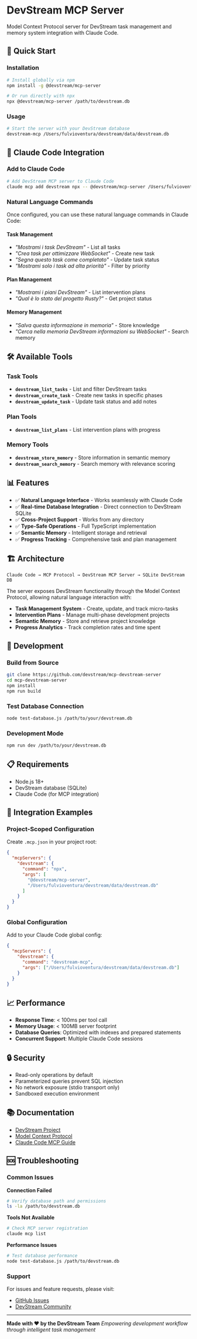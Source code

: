 # DevStream MCP Server

Model Context Protocol server for DevStream task management and memory system integration with Claude Code.

## 🚀 Quick Start

### Installation

```bash
# Install globally via npm
npm install -g @devstream/mcp-server

# Or run directly with npx
npx @devstream/mcp-server /path/to/devstream.db
```

### Usage

```bash
# Start the server with your DevStream database
devstream-mcp /Users/fulvioventura/devstream/data/devstream.db
```

## 🔧 Claude Code Integration

### Add to Claude Code

```bash
# Add DevStream MCP server to Claude Code
claude mcp add devstream npx -- @devstream/mcp-server /Users/fulvioventura/devstream/data/devstream.db
```

### Natural Language Commands

Once configured, you can use these natural language commands in Claude Code:

#### Task Management
- *"Mostrami i task DevStream"* - List all tasks
- *"Crea task per ottimizzare WebSocket"* - Create new task
- *"Segna questo task come completato"* - Update task status
- *"Mostrami solo i task ad alta priorità"* - Filter by priority

#### Plan Management
- *"Mostrami i piani DevStream"* - List intervention plans
- *"Qual è lo stato del progetto Rusty?"* - Get project status

#### Memory Management
- *"Salva questa informazione in memoria"* - Store knowledge
- *"Cerca nella memoria DevStream informazioni su WebSocket"* - Search memory

## 🛠 Available Tools

### Task Tools

- **`devstream_list_tasks`** - List and filter DevStream tasks
- **`devstream_create_task`** - Create new tasks in specific phases
- **`devstream_update_task`** - Update task status and add notes

### Plan Tools

- **`devstream_list_plans`** - List intervention plans with progress

### Memory Tools

- **`devstream_store_memory`** - Store information in semantic memory
- **`devstream_search_memory`** - Search memory with relevance scoring

## 📊 Features

- ✅ **Natural Language Interface** - Works seamlessly with Claude Code
- ✅ **Real-time Database Integration** - Direct connection to DevStream SQLite
- ✅ **Cross-Project Support** - Works from any directory
- ✅ **Type-Safe Operations** - Full TypeScript implementation
- ✅ **Semantic Memory** - Intelligent storage and retrieval
- ✅ **Progress Tracking** - Comprehensive task and plan management

## 🏗 Architecture

```
Claude Code → MCP Protocol → DevStream MCP Server → SQLite DevStream DB
```

The server exposes DevStream functionality through the Model Context Protocol, allowing natural language interaction with:

- **Task Management System** - Create, update, and track micro-tasks
- **Intervention Plans** - Manage multi-phase development projects
- **Semantic Memory** - Store and retrieve project knowledge
- **Progress Analytics** - Track completion rates and time spent

## 🔧 Development

### Build from Source

```bash
git clone https://github.com/devstream/mcp-devstream-server
cd mcp-devstream-server
npm install
npm run build
```

### Test Database Connection

```bash
node test-database.js /path/to/your/devstream.db
```

### Development Mode

```bash
npm run dev /path/to/your/devstream.db
```

## 📋 Requirements

- Node.js 18+
- DevStream database (SQLite)
- Claude Code (for MCP integration)

## 🤝 Integration Examples

### Project-Scoped Configuration

Create `.mcp.json` in your project root:

```json
{
  "mcpServers": {
    "devstream": {
      "command": "npx",
      "args": [
        "@devstream/mcp-server",
        "/Users/fulvioventura/devstream/data/devstream.db"
      ]
    }
  }
}
```

### Global Configuration

Add to your Claude Code global config:

```json
{
  "mcpServers": {
    "devstream": {
      "command": "devstream-mcp",
      "args": ["/Users/fulvioventura/devstream/data/devstream.db"]
    }
  }
}
```

## 📈 Performance

- **Response Time**: < 100ms per tool call
- **Memory Usage**: < 100MB server footprint
- **Database Queries**: Optimized with indexes and prepared statements
- **Concurrent Support**: Multiple Claude Code sessions

## 🔒 Security

- Read-only operations by default
- Parameterized queries prevent SQL injection
- No network exposure (stdio transport only)
- Sandboxed execution environment

## 📚 Documentation

- [DevStream Project](https://github.com/devstream/devstream)
- [Model Context Protocol](https://modelcontextprotocol.io/)
- [Claude Code MCP Guide](https://docs.claude.com/claude-code/mcp)

## 🆘 Troubleshooting

### Common Issues

**Connection Failed**
```bash
# Verify database path and permissions
ls -la /path/to/devstream.db
```

**Tools Not Available**
```bash
# Check MCP server registration
claude mcp list
```

**Performance Issues**
```bash
# Test database performance
node test-database.js /path/to/devstream.db
```

### Support

For issues and feature requests, please visit:
- [GitHub Issues](https://github.com/devstream/mcp-devstream-server/issues)
- [DevStream Community](https://github.com/devstream/devstream/discussions)

---

**Made with ❤️ by the DevStream Team**
*Empowering development workflow through intelligent task management*